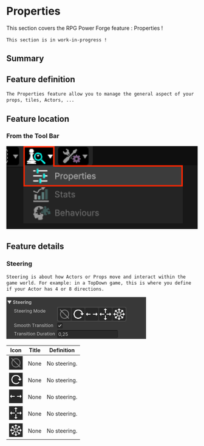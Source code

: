 # Properties
This section covers the RPG Power Forge feature : Properties !

```admonish warning title="I'm on it..."
This section is in work-in-progress ! 
```

## Summary

## Feature definition
```admonish summary title="Properties"
The Properties feature allow you to manage the general aspect of your props, tiles, Actors, ...
```


## Feature location

### From the Tool Bar

![window_location2.png](../../../../../media/user_manual/data_management/properties/window_location.png)

## Feature details

### Steering
```admonish summary title="Steering"
Steering is about how Actors or Props move and interact within the game world. For example: in a TopDown game, this is where you define if your Actor has 4 or 8 directions.
```
 
![window_location2.png](../../../../../media/user_manual/data_management/properties/steering/steering.png)

Icon | Title | Definition
---|---|---
![mode1.png](../../../../../media/user_manual/data_management/properties/steering/steering-mode-1.png) | None | No steering.
![mode2.png](../../../../../media/user_manual/data_management/properties/steering/steering-mode-2.png) | None | No steering.
![mode3.png](../../../../../media/user_manual/data_management/properties/steering/steering-mode-3.png) | None | No steering.
![mode4.png](../../../../../media/user_manual/data_management/properties/steering/steering-mode-4.png) | None | No steering.
![mode5.png](../../../../../media/user_manual/data_management/properties/steering/steering-mode-5.png) | None | No steering.
